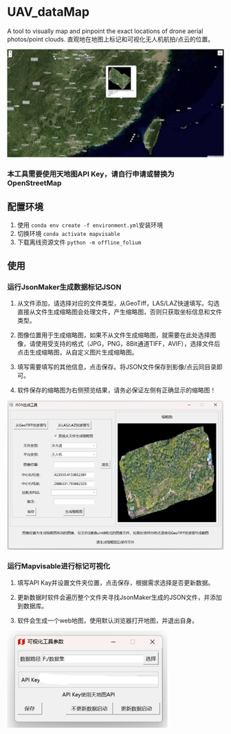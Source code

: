 # UAV_dataMap
A tool to visually map and pinpoint the exact locations of drone aerial photos/point clouds. 直观地在地图上标记和可视化无人机航拍/点云的位置。

![工作状态](https://github.com/Mime-AL/UAV_dataMap/blob/main/imgs/img2.jpg?raw=true)

### 本工具需要使用天地图API Key，请自行申请或替换为OpenStreetMap

## 配置环境

1. 使用 ```conda env create -f environment.yml```安装环境
2. 切换环境 ```conda activate mapvisable```
3. 下载离线资源文件 ```python -m offline_folium```

## 使用
### 运行JsonMaker生成数据标记JSON

1. 从文件添加，请选择对应的文件类型，从GeoTiff，LAS/LAZ快速填写。勾选直接从文件生成缩略图会处理文件，产生缩略图，否则只获取坐标信息和文件类型。

2. 图像位置用于生成缩略图，如果不从文件生成缩略图，就需要在此处选择图像，请使用受支持的格式（JPG，PNG，8Bit通道TIFF，AVIF），选择文件后点击生成缩略图，从自定义图片生成缩略图。

3. 填写需要填写的其他信息，点击保存。将JSON文件保存到影像/点云同目录即可。

4. 软件保存的缩略图为右侧预览结果，请务必保证左侧有正确显示的缩略图！

![设置页面](https://github.com/Mime-AL/UAV_dataMap/blob/main/imgs/img3.png?raw=true)

### 运行Mapvisable进行标记可视化
1. 填写API Kay并设置文件夹位置，点击保存，根据需求选择是否更新数据。

2. 更新数据时软件会遍历整个文件夹寻找JsonMaker生成的JSON文件，并添加到数据库。

3. 软件会生成一个web地图，使用默认浏览器打开地图，并退出自身。

![设置页面](https://github.com/Mime-AL/UAV_dataMap/blob/main/imgs/img1.png?raw=true)
